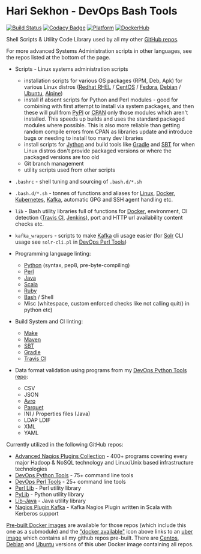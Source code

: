 Hari Sekhon - DevOps Bash Tools
===============================
[![Build Status](https://travis-ci.org/HariSekhon/DevOps-Bash-tools.svg?branch=master)](https://travis-ci.org/HariSekhon/DevOps-Bash-tools)
[![Codacy Badge](https://api.codacy.com/project/badge/Grade/c61193dd7dcc418b85149bddf93362e4)](https://www.codacy.com/app/harisekhon/bash-tools)
[![Platform](https://img.shields.io/badge/platform-Linux%20%7C%20OS%20X-blue.svg)](https://github.com/harisekhon/bash-tools#hari-sekhon---bash-tools)
[![DockerHub](https://img.shields.io/badge/docker-available-blue.svg)](https://hub.docker.com/r/harisekhon/centos-github/)

Shell Scripts & Utility Code Library used by all my other [GitHub repos](https://github.com/harisekhon).

For more advanced Systems Administration scripts in other languages, see the repos listed at the bottom of the page.

- Scripts - Linux systems administration scripts
  - installation scripts for various OS packages (RPM, Deb, Apk) for various Linux distros ([Redhat RHEL](https://www.redhat.com/en/technologies/linux-platforms/enterprise-linux) / [CentOS](https://www.centos.org/) / [Fedora](https://getfedora.org/), [Debian](https://www.debian.org/) / [Ubuntu](https://ubuntu.com/), [Alpine](https://alpinelinux.org/))
  - install if absent scripts for Python and Perl modules - good for combining with first attempt to install via system packages, and then these will pull from [PyPI](https://pypi.org/) or [CPAN](https://www.cpan.org/) only those modules which aren't installed. This speeds up builds and uses the standard packaged modules where possible. This is also more reliable than getting random compile errors from CPAN as libraries update and introduce bugs or needing to install too many dev libraries
  - install scripts for [Jython](https://www.jython.org/) and build tools like [Gradle](https://gradle.org/) and [SBT](https://www.scala-sbt.org/) for when Linux distros don't provide packaged versions or where the packaged versions are too old
  - Git branch management
  - utility scripts used from other scripts

- `.bashrc` - shell tuning and sourcing of `.bash.d/*.sh`
- `.bash.d/*.sh` - tonnes of functions and aliases for [Linux](https://en.wikipedia.org/wiki/Linux), [Docker](https://www.docker.com/), [Kubernetes](https://kubernetes.io/), [Kafka](http://kafka.apache.org/), automatic GPG and SSH agent handling etc.
- `lib` - Bash utility libraries full of functions for [Docker](https://www.docker.com/), environment, CI detection ([Travis CI](https://travis-ci.org/), [Jenkins](https://jenkins.io/)), port and HTTP url availability content checks etc.
- `kafka_wrappers` - scripts to make [Kafka](http://kafka.apache.org/) cli usage easier (for [Solr](https://lucene.apache.org/solr/) CLI usage see `solr-cli.pl` in [DevOps Perl Tools](https://github.com/harisekhon/devops-perl-tools))

- Programming language linting:

  - [Python](https://www.python.org/) (syntax, pep8, pre-byte-compiling)
  - [Perl](https://www.perl.org/)
  - [Java](https://www.java.com/en/)
  - [Scala](https://www.scala-lang.org/)
  - [Ruby](https://www.ruby-lang.org/en/)
  - [Bash](https://www.gnu.org/software/bash/) / Shell
  - Misc (whitespace, custom enforced checks like not calling quit() in python etc)

- Build System and CI linting:

  - [Make](https://www.gnu.org/software/make/)
  - [Maven](https://maven.apache.org/)
  - [SBT](https://www.scala-sbt.org/)
  - [Gradle](https://gradle.org/)
  - [Travis CI](https://travis-ci.org/)

- Data format validation using programs from my [DevOps Python Tools repo](https://github.com/harisekhon/devops-python-tools):

  - CSV
  - JSON
  - [Avro](https://avro.apache.org/)
  - [Parquet](https://parquet.apache.org/)
  - INI / Properties files (Java)
  - LDAP LDIF
  - XML
  - YAML

Currently utilized in the following GitHub repos:

* [Advanced Nagios Plugins Collection](https://github.com/harisekhon/nagios-plugins) - 400+ programs covering every major Hadoop & NoSQL technology and Linux/Unix based infrastructure technologies
* [DevOps Python Tools](https://github.com/harisekhon/devops-python-tools) - 75+ command line tools
* [DevOps Perl Tools](https://github.com/harisekhon/devops-perl-tools) - 25+ command line tools
* [Perl Lib](https://github.com/harisekhon/lib) - Perl utility library
* [PyLib](https://github.com/harisekhon/pylib) - Python utility library
* [Lib-Java](https://github.com/harisekhon/lib-java) - Java utility library
* [Nagios Plugin Kafka](https://github.com/harisekhon/nagios-plugin-kafka) - Kafka Nagios Plugin written in Scala with Kerberos support

[Pre-built Docker images](https://hub.docker.com/u/harisekhon/) are available for those repos (which include this one as a submodule) and the ["docker available"](https://hub.docker.com/r/harisekhon/centos-github/)  icon above links to an [uber image](https://hub.docker.com/r/harisekhon/centos-github/) which contains all my github repos pre-built. There are [Centos](https://hub.docker.com/r/harisekhon/centos-github/), [Debian](https://hub.docker.com/r/harisekhon/debian-github/) and [Ubuntu](https://hub.docker.com/r/harisekhon/ubuntu-github/) versions of this uber Docker image containing all repos.
